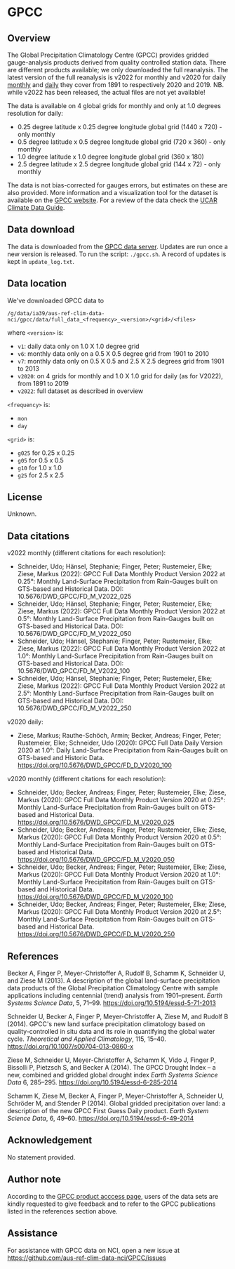 # GPCC

## Overview

The Global Precipitation Climatology Centre (GPCC) provides gridded gauge-analysis products derived from quality controlled station data.
There are different products available; we only downloaded the full reanalysis.
The latest version of the full reanalysis is v2022 for monthly and v2020 for daily
[monthly](https://opendata.dwd.de/climate_environment/GPCC/html/fulldata-monthly_v2022_doi_download.html) and
[daily](https://opendata.dwd.de/climate_environment/GPCC/html/fulldata-daily_v2020_doi_download.html)
they cover from 1891 to respectively 2020 and 2019.
NB. while v2022 has been released, the actual files are not yet available!

The data is available on 4 global grids for monthly and only at 1.0 degrees resolution for daily:
- 0.25 degree latitude x 0.25 degree longitude global grid (1440 x 720) - only monthly
- 0.5 degree latitude x 0.5 degree longitude global grid (720 x 360) - only monthly
- 1.0 degree latitude x 1.0 degree longitude global grid (360 x 180)
- 2.5 degree latitude x 2.5 degree longitude global grid (144 x 72) - only monthly

The data is not bias-corrected for gauges errors,
but estimates on these are also provided.
More information and a visualization tool for the dataset is available on the
[GPCC website](https://www.dwd.de/EN/ourservices/gpcc/gpcc.html).
For a review of the data check the
[UCAR Climate Data Guide](https://climatedataguide.ucar.edu/climate-data/gpcc-global-precipitation-climatology-centre).

## Data download

The data is downloaded from the [GPCC data server](https://opendata.dwd.de/climate_environment/GPCC/).
Updates are run once a new version is released. 
To run the script: `./gpcc.sh`. 
A record of updates is kept in `update_log.txt`.

## Data location

We've downloaded GPCC data to

```
/g/data/ia39/aus-ref-clim-data-nci/gpcc/data/full_data_<frequency>_<version>/<grid>/<files>
```
where `<version>` is:
- `v1`: daily data only on 1.0 X 1.0 degree grid
- `v6`: monthly data only on a 0.5 X 0.5 degree grid from 1901 to 2010
- `v7`: monthly data only on 0.5 X 0.5 and 2.5 X 2.5 degrees grid from 1901 to 2013
- `v2020`: on 4 grids for monthly and 1.0 X 1.0 grid for daily (as for V2022), from 1891 to 2019
- `v2022`: full dataset as described in overview 

`<frequency>` is:
- `mon`
- `day`

`<grid>` is:
- `g025` for 0.25 x 0.25
- `g05` for 0.5 x 0.5
- `g10` for 1.0 x 1.0
- `g25` for 2.5 x 2.5

## License

Unknown.

## Data citations

v2022 monthly (different citations for each resolution):
- Schneider, Udo; Hänsel, Stephanie; Finger, Peter; Rustemeier, Elke; Ziese, Markus (2022): GPCC Full Data Monthly Product Version 2022 at 0.25°: Monthly Land-Surface Precipitation from Rain-Gauges built on GTS-based and Historical Data. DOI: 10.5676/DWD_GPCC/FD_M_V2022_025
- Schneider, Udo; Hänsel, Stephanie; Finger, Peter; Rustemeier, Elke; Ziese, Markus (2022): GPCC Full Data Monthly Product Version 2022 at 0.5°: Monthly Land-Surface Precipitation from Rain-Gauges built on GTS-based and Historical Data. DOI: 10.5676/DWD_GPCC/FD_M_V2022_050
- Schneider, Udo; Hänsel, Stephanie; Finger, Peter; Rustemeier, Elke; Ziese, Markus (2022): GPCC Full Data Monthly Product Version 2022 at 1.0°: Monthly Land-Surface Precipitation from Rain-Gauges built on GTS-based and Historical Data. DOI: 10.5676/DWD_GPCC/FD_M_V2022_100
- Schneider, Udo; Hänsel, Stephanie; Finger, Peter; Rustemeier, Elke; Ziese, Markus (2022): GPCC Full Data Monthly Product Version 2022 at 2.5°: Monthly Land-Surface Precipitation from Rain-Gauges built on GTS-based and Historical Data. DOI: 10.5676/DWD_GPCC/FD_M_V2022_250

v2020 daily:
- Ziese, Markus; Rauthe-Schöch, Armin; Becker, Andreas; Finger, Peter; Rustemeier, Elke; Schneider, Udo (2020):
  GPCC Full Data Daily Version 2020 at 1.0°: Daily Land-Surface Precipitation from Rain-Gauges built on GTS-based and Historic Data.
  https://doi.org/10.5676/DWD_GPCC/FD_D_V2020_100

v2020 monthly (different citations for each resolution):
- Schneider, Udo; Becker, Andreas; Finger, Peter; Rustemeier, Elke; Ziese, Markus (2020):
  GPCC Full Data Monthly Product Version 2020 at 0.25°:
  Monthly Land-Surface Precipitation from Rain-Gauges built on GTS-based and Historical Data.
  https://doi.org/10.5676/DWD_GPCC/FD_M_V2020_025
- Schneider, Udo; Becker, Andreas; Finger, Peter; Rustemeier, Elke; Ziese, Markus (2020):
  GPCC Full Data Monthly Product Version 2020 at 0.5°:
  Monthly Land-Surface Precipitation from Rain-Gauges built on GTS-based and Historical Data.
  https://doi.org/10.5676/DWD_GPCC/FD_M_V2020_050
- Schneider, Udo; Becker, Andreas; Finger, Peter; Rustemeier, Elke; Ziese, Markus (2020):
  GPCC Full Data Monthly Product Version 2020 at 1.0°:
  Monthly Land-Surface Precipitation from Rain-Gauges built on GTS-based and Historical Data.
  https://doi.org/10.5676/DWD_GPCC/FD_M_V2020_100
- Schneider, Udo; Becker, Andreas; Finger, Peter; Rustemeier, Elke; Ziese, Markus (2020):
  GPCC Full Data Monthly Product Version 2020 at 2.5°:
  Monthly Land-Surface Precipitation from Rain-Gauges built on GTS-based and Historical Data.
  https://doi.org/10.5676/DWD_GPCC/FD_M_V2020_250
  
## References

Becker A, Finger P, Meyer-Christoffer A, Rudolf B, Schamm K, Schneider U, and Ziese M (2013).
A description of the global land-surface precipitation data products of the Global Precipitation Climatology Centre
with sample applications including centennial (trend) analysis from 1901–present.
*Earth Systems Science Data*, 5, 71–99.
https://doi.org/10.5194/essd-5-71-2013
 
Schneider U, Becker A, Finger P, Meyer-Christoffer A, Ziese M, and Rudolf B (2014).
GPCC's new land surface precipitation climatology based on quality-controlled in situ data
and its role in quantifying the global water cycle.
*Theoretical and Applied Climatology*, 115, 15–40.
https://doi.org/10.1007/s00704-013-0860-x

Ziese M, Schneider U, Meyer-Christoffer A, Schamm K, Vido J, Finger P, Bissolli P, Pietzsch S, and Becker A (2014).
The GPCC Drought Index – a new, combined and gridded global drought index
*Earth Systems Science Data* 6, 285–295.
https://doi.org/10.5194/essd-6-285-2014 

Schamm K, Ziese M, Becker A, Finger P, Meyer-Christoffer A, Schneider U, Schröder M, and Stender P (2014).
Global gridded precipitation over land: a description of the new GPCC First Guess Daily product.
*Earth System Science Data*, 6, 49–60.
https://doi.org/10.5194/essd-6-49-2014

## Acknowledgement

No statement provided.

## Author note

According to the [GPCC product acccess page](https://www.dwd.de/EN/ourservices/gpcc/editorial/userterms_gpcc.html?nn=495490&lsbId=353848),
users of the data sets are kindly requested to give feedback and to refer to the GPCC publications
listed in the references section above.

## Assistance

For assistance with GPCC data on NCI, open a new issue at https://github.com/aus-ref-clim-data-nci/GPCC/issues
